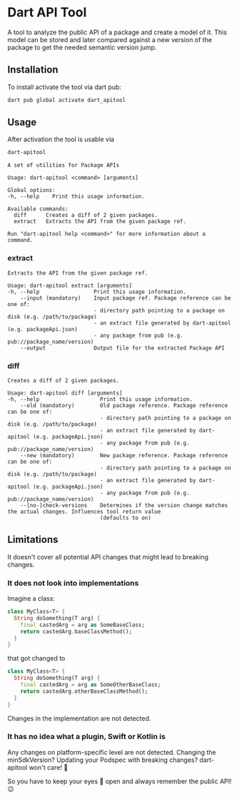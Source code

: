 # Dart API Tool

A tool to analyze the public API of a package and create a model of it.
This model can be stored and later compared against a new version of the package to get the needed semantic version jump.

## Installation

To install activate the tool via dart pub:
```bash
dart pub global activate dart_apitool
```

## Usage

After activation the tool is usable via
```bash
dart-apitool
```

```
A set of utilities for Package APIs

Usage: dart-apitool <command> [arguments]

Global options:
-h, --help    Print this usage information.

Available commands:
  diff      Creates a diff of 2 given packages.
  extract   Extracts the API from the given package ref.

Run "dart-apitool help <command>" for more information about a command.
```

### extract

```
Extracts the API from the given package ref.

Usage: dart-apitool extract [arguments]
-h, --help                 Print this usage information.
    --input (mandatory)    Input package ref. Package reference can be one of:
                           - directory path pointing to a package on disk (e.g. /path/to/package)
                           - an extract file generated by dart-apitool (e.g. packageApi.json)
                           - any package from pub (e.g. pub://package_name/version)
    --output               Output file for the extracted Package API
```

### diff

```
Creates a diff of 2 given packages.

Usage: dart-apitool diff [arguments]
-h, --help                   Print this usage information.
    --old (mandatory)        Old package reference. Package reference can be one of:
                             - directory path pointing to a package on disk (e.g. /path/to/package)
                             - an extract file generated by dart-apitool (e.g. packageApi.json)
                             - any package from pub (e.g. pub://package_name/version)
    --new (mandatory)        New package reference. Package reference can be one of:
                             - directory path pointing to a package on disk (e.g. /path/to/package)
                             - an extract file generated by dart-apitool (e.g. packageApi.json)
                             - any package from pub (e.g. pub://package_name/version)
    --[no-]check-versions    Determines if the version change matches the actual changes. Influences tool return value
                             (defaults to on)
```

## Limitations
It doesn't cover all potential API changes that might lead to breaking changes.

### It does not look into implementations
Imagine a class:
```dart
class MyClass<T> {
  String doSomething(T arg) {
    final castedArg = arg as SomeBaseClass;
    return castedArg.baseClassMethod();
  }
}
```
that got changed to
```dart
class MyClass<T> {
  String doSomething(T arg) {
    final castedArg = arg as SomeOtherBaseClass;
    return castedArg.otherBaseClassMethod();
  }
}
```
Changes in the implementation are not detected.

### It has no idea what a plugin, Swift or Kotlin is
Any changes on platform-specific level are not detected.
Changing the minSdkVersion? 
Updating your Podspec with breaking changes? 
dart-apitool won't care! 🤷


So you have to keep your eyes 👀 open and always remember the public API! 😉
